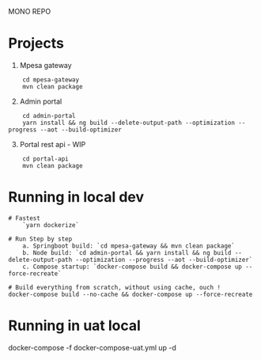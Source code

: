 MONO REPO

# Projects
1. Mpesa gateway

```
    cd mpesa-gateway
    mvn clean package
```

2. Admin portal

```
    cd admin-portal
    yarn install && ng build --delete-output-path --optimization --progress --aot --build-optimizer
```

3. Portal rest api - WIP

```
    cd portal-api
    mvn clean package
```

# Running in local dev

```
# Fastest
    `yarn dockerize`

# Run Step by step
    a. Springboot build: `cd mpesa-gateway && mvn clean package` 
    b. Node build: `cd admin-portal && yarn install && ng build --delete-output-path --optimization --progress --aot --build-optimizer`
    c. Compose startup: `docker-compose build && docker-compose up --force-recreate`

# Build everything from scratch, without using cache, ouch !
docker-compose build --no-cache && docker-compose up --force-recreate
```

# Running in uat local
docker-compose -f docker-compose-uat.yml up -d